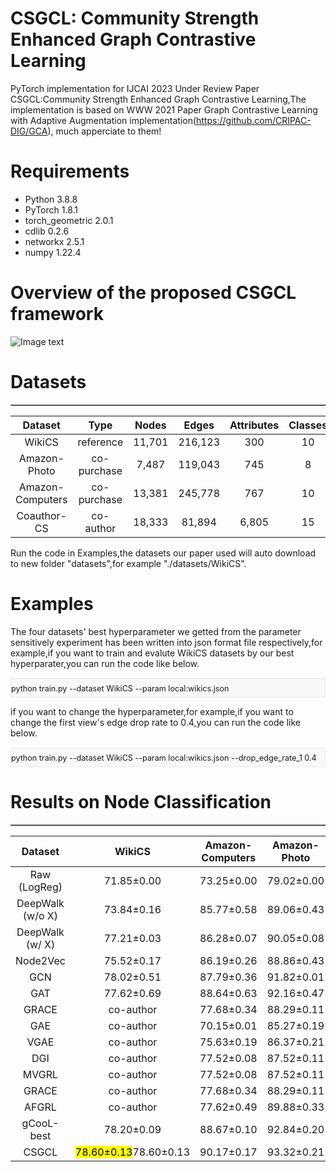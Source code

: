 # CSGCL: Community Strength Enhanced Graph Contrastive Learning
PyTorch implementation for IJCAI 2023 Under Review Paper CSGCL:Community Strength Enhanced Graph Contrastive Learning,The implementation is based on WWW 2021 Paper Graph Contrastive Learning with Adaptive Augmentation implementation(https://github.com/CRIPAC-DIG/GCA), much apperciate to them!
# Requirements
* Python 3.8.8
* PyTorch 1.8.1
* torch_geometric 2.0.1
* cdlib 0.2.6
* networkx 2.5.1
* numpy 1.22.4





# Overview of the proposed CSGCL framework
 ![Image text](https://github.com/HanChenHUSTAIA/CSGCL/blob/main/CSGCL%20Model/CSGCL.jpg)




# Datasets



<div align="center">
<table border="1" cellspacing="0">
 
| Dataset | Type | Nodes |Edges| Attributes| Classes |
|  :-:   | :-:   | :-:   | :-:   |  :-:   | :-:  |
| WikiCS| reference |11,701 |216,123 |300 |10 |
|Amazon-Photo |co-purchase | 7,487 | 119,043 | 745|  8
| Amazon-Computers | co-purchase | 13,381 | 245,778|  767 | 10
| Coauthor-CS | co-author | 18,333|  81,894|  6,805 | 15

</table>
</div>

Run the code in Examples,the datasets our paper used will auto download to new folder "datasets",for example "./datasets/WikiCS".




# Examples
The four datasets' best hyperparameter we getted from the parameter sensitively experiment has been written into json format file respectively,for example,if you want to
train and evalute WikiCS datasets by our best hyperparater,you can run the code like below.
<pre class="md-fences md-end-block md-fences-with-lineno ty-contain-cm modeLoaded" spellcheck="false" lang="java" cid="n55" mdtype="fences" style="box-sizing: border-box; overflow: visible; font-family: var(--monospace); font-size: 0.9em; display: block; break-inside: avoid; text-align: left; white-space: normal; background-image: inherit; background-position: inherit; background-size: inherit; background-repeat: inherit; background-attachment: inherit; background-origin: inherit; background-clip: inherit; background-color: rgb(248, 248, 248); position: relative !important; border: 1px solid rgb(231, 234, 237); border-radius: 3px; padding: 8px 4px 6px 0px; margin-bottom: 0px; margin-top: 15px; width: inherit;"> python train.py --dataset WikiCS --param local:wikics.json </pre> 

 
if you want to change the hyperparameter,for example,if you want to change the first view's edge drop rate to 0.4,you can run the code like below.
 <pre class="md-fences md-end-block md-fences-with-lineno ty-contain-cm modeLoaded" spellcheck="false" lang="java" cid="n55" mdtype="fences" style="box-sizing: border-box; overflow: visible; font-family: var(--monospace); font-size: 0.9em; display: block; break-inside: avoid; text-align: left; white-space: normal; background-image: inherit; background-position: inherit; background-size: inherit; background-repeat: inherit; background-attachment: inherit; background-origin: inherit; background-clip: inherit; background-color: rgb(248, 248, 248); position: relative !important; border: 1px solid rgb(231, 234, 237); border-radius: 3px; padding: 8px 4px 6px 0px; margin-bottom: 0px; margin-top: 15px; width: inherit;">  python train.py --dataset WikiCS --param local:wikics.json --drop_edge_rate_1 0.4</pre> 

# Results on Node Classification



<div align="center">
<table border="1" cellspacing="0">
 
| Dataset |WikiCS| Amazon-Computers |Amazon-Photo|Coauthor-CS|
|  :-:   | :-:   | :-:   | :-:   |  :-:   | 
| Raw (LogReg)| 71.85±0.00 |73.25±0.00 |79.02±0.00 |89.64±0.00
|DeepWalk (w/o X) |73.84±0.16 | 85.77±0.58 | 89.06±0.43 | 84.71±0.35 
| DeepWalk (w/ X)  |  77.21±0.03 |86.28±0.07 | 90.05±0.08 | 87.70±0.04
| Node2Vec |75.52±0.17 |86.19±0.26 | 88.86±0.43 | 86.27±0.22 
| GCN | 78.02±0.51 | 87.79±0.36 | 91.82±0.01 | 93.06±0.00
| GAT | 77.62±0.69 | 88.64±0.63 | 92.16±0.47 | 91.49±0.30
| GRACE | co-author | 77.68±0.34 | 88.29±0.11 |92.52±0.34 | 92.50±0.08
| GAE  | co-author | 70.15±0.01 | 85.27±0.19 | 91.62±0.13| 90.01±0.71
|VGAE | co-author | 75.63±0.19 | 86.37±0.21 | 92.20±0.11 |92.11±0.09
| DGI| co-author |  77.52±0.08 | 87.52±0.11 | 91.74±0.07 | 92.11±0.12
| MVGRL | co-author | 77.52±0.08 | 87.52±0.11 | 91.74±0.07 | 92.11±0.12
| GRACE | co-author | 77.68±0.34 | 88.29±0.11| 92.52±0.34 | 92.50±0.08
| AFGRL | co-author | 77.62±0.49 | 89.88±0.33 | 93.22±0.28 | 93.27±0.17
| gCooL-best  |78.20±0.09 | 88.67±0.10 | 92.84±0.20 | 92.75±0.01
| CSGCL | <mark>78.60±0.13</mark>78.60±0.13|90.17±0.17|93.32±0.21|93.55±0.12



</table>
</div>


